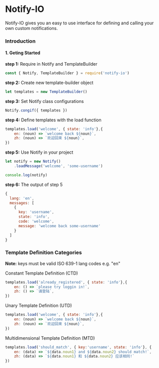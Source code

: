 # Notify-IO

Notify-IO gives you an easy to use interface for defining and calling your own custom notifications.

### Introduction

#### 1. Geting Started
**step 1:** Require in Notify and TemplateBuilder
```js 
const { Notify, TemplateBuilder } = require('notify-io')
```

**step 2:** Create new template-builder object
```js 
let templates = new TemplateBuilder() 
```

**step 3:** Set Notify class configurations
```js 
Notify.congif({ templates })
```

**step 4:** Define templates with the load function
```js 
templates.load('welcome', { state: 'info'},{
    en: (noun) => `welcome back ${noun}`, 
    zh: (noun) => `欢迎回来 ${noun}`,
})
```

**step 5:** Use Notify in your project
```js
let notify = new Notify()
    .loadMessage('welcome', 'some-username')

console.log(notify)
```

**step 6:** The output of step 5
```js 
{
  lang: 'en',
  messages: [
    {
      key: 'username',
      state: 'info',
      code: 'welcome',
      message: 'welcome back some-username'
    }
  ]
}
```


### Template Definition Categories
**Note:** keys must be valid ISO 639-1 lang codes e.g. "en"

Constant Template Definition (CTD)
```js 
templates.load('already_registered', { state: 'info'},{
    en: () => `please try loggin in!`, 
    zh: () => `请登陆`,
})
```

Unary Template Definition (UTD)
```js 
templates.load('welcome', { state: 'info'},{
    en: (noun) => `welcome back ${noun}`, 
    zh: (noun) => `欢迎回来 ${noun}`,
})
```

Multidimensional Template Definition (MTD)
```js 
templates.load('should_match', { key:'username', state: 'info'}, {
    en: (data) => `${data.noun1} and ${data.noun2} should match!`,
    zh: (data) => `${data.noun1} 和 ${data.noun2} 应该相同!`
})
```
